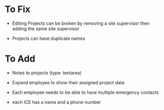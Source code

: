 # To Fix

- Editing Projects can be broken by removing a site supervisor then adding the same site supervisor

- Projects can have duplicate names

# To Add

- Notes to projects (type: textarea)

- Expand employee to show their assigned project data

- Each employee needs to be able to have multiple emergency contacts
- each ICE has a name and a phone number
